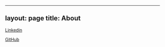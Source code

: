
---
layout: page
title: About
---

[Linkedin](https://dk.linkedin.com/in/glen-harmon-63580017)

[GitHub](https://github.com/heyglen)
